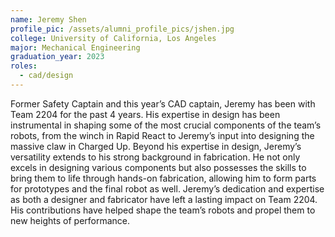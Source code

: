 ```yaml
---
name: Jeremy Shen
profile_pic: /assets/alumni_profile_pics/jshen.jpg
college: University of California, Los Angeles
major: Mechanical Engineering
graduation_year: 2023
roles:
  - cad/design
---
```

Former Safety Captain and this year’s CAD captain, Jeremy has been with Team 2204 for the past 4 years. His expertise in design has been instrumental in shaping some of the most crucial components of the team’s robots, from the winch in Rapid React to Jeremy’s input into designing the massive claw in Charged Up. Beyond his expertise in design, Jeremy’s versatility extends to his strong background in fabrication. He not only excels in designing various components but also possesses the skills to bring them to life through hands-on fabrication, allowing him to form parts for prototypes and the final robot as well. Jeremy’s dedication and expertise as both a designer and fabricator have left a lasting impact on Team 2204. His contributions have helped shape the team’s robots and propel them to new heights of performance.
